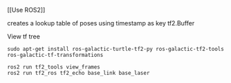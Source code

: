 [[Use ROS2]]

creates a lookup table of poses using timestamp as key tf2.Buffer

View tf tree
```
sudo apt-get install ros-galactic-turtle-tf2-py ros-galactic-tf2-tools ros-galactic-tf-transformations

ros2 run tf2_tools view_frames
ros2 run tf2_ros tf2_echo base_link base_laser
```